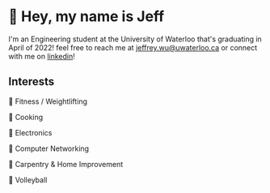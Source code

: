 # 👋 Hey[,](https://knowyourmeme.com/memes/my-name-is-jeff) my name is Jeff

I'm an Engineering student at the University of Waterloo that's graduating in April of 2022! feel free to reach me at [jeffrey.wu@uwaterloo.ca](mailto:j387wu@uwaterloo.ca) or connect with me on [linkedin](https://www.linkedin.com/in/effective-inertia/)!

## Interests
👟  Fitness / Weightlifting

🍳  Cooking

🔌  Electronics

📶  Computer Networking

🚧  Carpentry & Home Improvement

🏐  Volleyball
